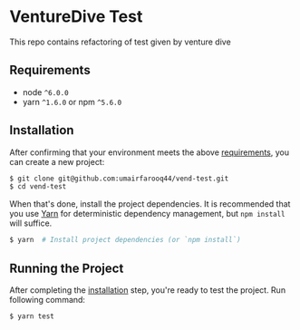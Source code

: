 # VentureDive Test
This repo contains refactoring of test given by venture dive


## Requirements
* node `^6.0.0`
* yarn `^1.6.0` or npm `^5.6.0`

## Installation

After confirming that your environment meets the above [requirements](#requirements), you can create a new project:

```bash
$ git clone git@github.com:umairfarooq44/vend-test.git 
$ cd vend-test
```

When that's done, install the project dependencies. It is recommended that you use [Yarn](https://yarnpkg.com/) for deterministic dependency management, but `npm install` will suffice.

```bash
$ yarn  # Install project dependencies (or `npm install`)
```

## Running the Project

After completing the [installation](#installation) step, you're ready to test the project. Run following command:

```bash
$ yarn test
```
